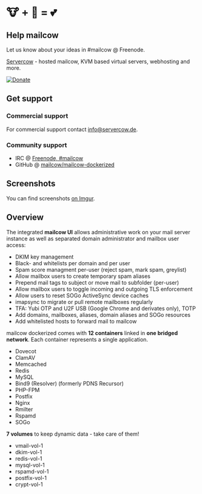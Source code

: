 # 🐮 + 🐋 = 💕

## Help mailcow

Let us know about your ideas in #mailcow @ Freenode.

[Servercow](https://www.servercow.de) - hosted mailcow, KVM based virtual servers, webhosting and more.

[![Donate](https://img.shields.io/badge/Donate-PayPal-green.svg)](https://www.paypal.com/cgi-bin/webscr?cmd=_s-xclick&hosted_button_id=JWBSYHF4SMC68)

## Get support

### Commercial support

For commercial support contact [info@servercow.de](mailto:info@servercow.de).

### Community support

- IRC @ [Freenode, #mailcow](irc://irc.freenode.org:6667/mailcow)
- GitHub @ [mailcow/mailcow-dockerized](https://github.com/mailcow/mailcow-dockerized)

## Screenshots

You can find screenshots [on Imgur](http://imgur.com/a/oewYt).

## Overview

The integrated **mailcow UI** allows administrative work on your mail server instance as well as separated domain administrator and mailbox user access:

- DKIM key management
- Black- and whitelists per domain and per user
- Spam score managment per-user (reject spam, mark spam, greylist)
- Allow mailbox users to create temporary spam aliases
- Prepend mail tags to subject or move mail to subfolder (per-user)
- Allow mailbox users to toggle incoming and outgoing TLS enforcement
- Allow users to reset SOGo ActiveSync device caches
- imapsync to migrate or pull remote mailboxes regularly
- TFA: Yubi OTP and U2F USB (Google Chrome and derivates only), TOTP
- Add domains, mailboxes, aliases, domain aliases and SOGo resources
- Add whitelisted hosts to forward mail to mailcow

mailcow dockerized comes with **12 containers** linked in **one bridged network**.
Each container represents a single application.

- Dovecot
- ClamAV
- Memcached
- Redis
- MySQL
- Bind9 (Resolver) (formerly PDNS Recursor)
- PHP-FPM
- Postfix
- Nginx
- Rmilter
- Rspamd
- SOGo

**7 volumes** to keep dynamic data - take care of them!

- vmail-vol-1
- dkim-vol-1
- redis-vol-1
- mysql-vol-1
- rspamd-vol-1
- postfix-vol-1
- crypt-vol-1
